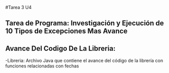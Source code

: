 #Tarea 3 U4
## Tarea de Programa: Investigación y Ejecución de 10 Tipos de Excepciones Mas Avance 

## Avance Del Codigo De La Libreria:
-Libreria: Archivo Java que contiene el avance del código de la librería con funciones relacionadas con fechas
